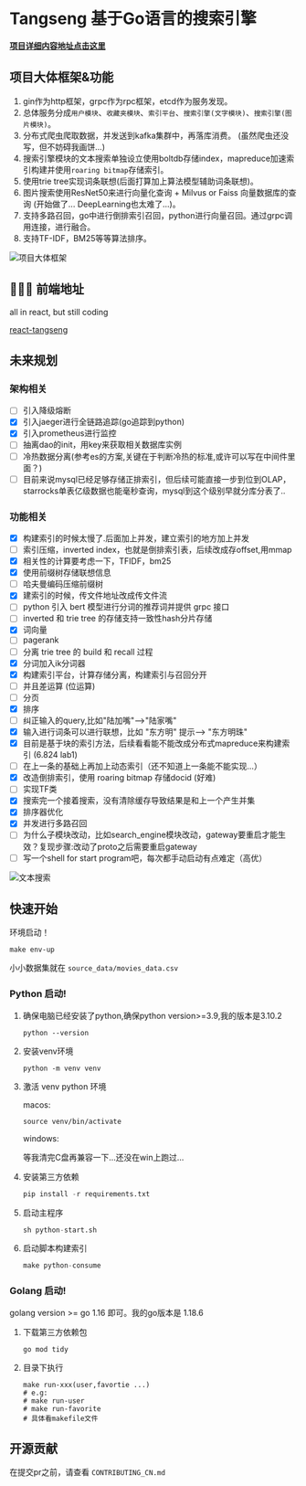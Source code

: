 # Tangseng 基于Go语言的搜索引擎

**[项目详细内容地址点击这里](https://cocainecong.github.io/tangseng/#/)**

## 项目大体框架&功能

1. gin作为http框架，grpc作为rpc框架，etcd作为服务发现。
2. 总体服务分成`用户模块`、`收藏夹模块`、`索引平台`、`搜索引擎(文字模块)`、`搜索引擎(图片模块)`。
3. 分布式爬虫爬取数据，并发送到kafka集群中，再落库消费。 (虽然爬虫还没写，但不妨碍我画饼...)
4. 搜索引擎模块的文本搜索单独设立使用boltdb存储index，mapreduce加速索引构建并使用`roaring bitmap`存储索引。
5. 使用trie tree实现词条联想(后面打算加上算法模型辅助词条联想)。
6. 图片搜索使用ResNet50来进行向量化查询 + Milvus or Faiss 向量数据库的查询 (开始做了... DeepLearning也太难了...)。
7. 支持多路召回，go中进行倒排索引召回，python进行向量召回。通过grpc调用连接，进行融合。
8. 支持TF-IDF，BM25等等算法排序。

![项目大体框架](docs/images/tangseng.png)

## 🧑🏻‍💻 前端地址

all in react, but still coding

[react-tangseng](https://github.com/CocaineCong/react-tangseng)

## 未来规划

### 架构相关

- [ ] 引入降级熔断
- [x] 引入jaeger进行全链路追踪(go追踪到python)
- [x] 引入prometheus进行监控
- [ ] 抽离dao的init，用key来获取相关数据库实例
- [ ] 冷热数据分离(参考es的方案,关键在于判断冷热的标准,或许可以写在中间件里面？)
- [ ] 目前来说mysql已经足够存储正排索引，但后续可能直接一步到位到OLAP，starrocks单表亿级数据也能毫秒查询，mysql到这个级别早就分库分表了..

### 功能相关

- [x] 构建索引的时候太慢了.后面加上并发，建立索引的地方加上并发
- [ ] 索引压缩，inverted index，也就是倒排索引表，后续改成存offset,用mmap
- [x] 相关性的计算要考虑一下，TFIDF，bm25
- [x] 使用前缀树存储联想信息
- [ ] 哈夫曼编码压缩前缀树
- [x] 建索引的时候，传文件地址改成传文件流
- [ ] python 引入 bert 模型进行分词的推荐词并提供 grpc 接口
- [ ] inverted 和 trie tree 的存储支持一致性hash分片存储
- [x] 词向量
- [ ] pagerank
- [ ] 分离 trie tree 的 build 和 recall 过程
- [x] 分词加入ik分词器
- [x] 构建索引平台，计算存储分离，构建索引与召回分开
- [ ] 并且差运算 (位运算)
- [ ] 分页
- [x] 排序
- [ ] 纠正输入的query,比如"陆加嘴"-->"陆家嘴"
- [x] 输入进行词条可以进行联想，比如 "东方明" 提示--> "东方明珠"
- [x] 目前是基于块的索引方法，后续看看能不能改成分布式mapreduce来构建索引 (6.824 lab1)
- [ ] 在上一条的基础上再加上动态索引（还不知道上一条能不能实现...）
- [x] 改造倒排索引，使用 roaring bitmap 存储docid (好难)
- [ ] 实现TF类
- [x] 搜索完一个接着搜索，没有清除缓存导致结果是和上一个产生并集
- [x] 排序器优化
- [x] 并发进行多路召回
- [ ] 为什么子模块改动，比如search_engine模块改动，gateway要重启才能生效？复现步骤:改动了proto之后需要重启gateway
- [ ] 写一个shell for start program吧，每次都手动启动有点难定（高优）

![文本搜索](docs/images/text2text.jpg)

## 快速开始
   环境启动！

   ```shell
   make env-up
   ```

小小数据集就在 `source_data/movies_data.csv` 

### Python 启动!

1. 确保电脑已经安装了python,确保python version>=3.9,我的版本是3.10.2

    ```shell
    python --version
    ```

2. 安装venv环境

    ```shell
    python -m venv venv
    ```

3. 激活 venv python 环境
    
   macos:

    ```shell
    source venv/bin/activate
    ```

    windows:

    等我清完C盘再兼容一下...还没在win上跑过...

4. 安装第三方依赖

   ```python
   pip install -r requirements.txt
   ```
5. 启动主程序
   ```python
   sh python-start.sh
   ```
6. 启动脚本构建索引
    ```python
    make python-consume
    ```

### Golang 启动! 

golang version >= go 1.16 即可。我的go版本是 1.18.6

1. 下载第三方依赖包

    ```shell
    go mod tidy
    ```

2. 目录下执行

    ```shell
    make run-xxx(user,favortie ...)
    # e.g:
    # make run-user
    # make run-favorite
    # 具体看makefile文件
    ```

## 开源贡献

在提交pr之前，请查看 `CONTRIBUTING_CN.md`